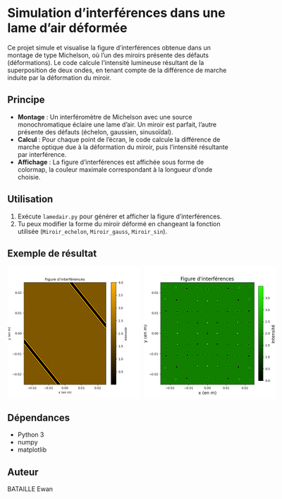 # Simulation d’interférences dans une lame d’air déformée

Ce projet simule et visualise la figure d’interférences obtenue dans un montage de type Michelson, où l’un des miroirs présente des défauts (déformations). Le code calcule l’intensité lumineuse résultant de la superposition de deux ondes, en tenant compte de la différence de marche induite par la déformation du miroir.

## Principe

- **Montage** : Un interféromètre de Michelson avec une source monochromatique éclaire une lame d’air. Un miroir est parfait, l’autre présente des défauts (échelon, gaussien, sinusoïdal).
- **Calcul** : Pour chaque point de l’écran, le code calcule la différence de marche optique due à la déformation du miroir, puis l’intensité résultante par interférence.
- **Affichage** : La figure d’interférences est affichée sous forme de colormap, la couleur maximale correspondant à la longueur d’onde choisie.

## Utilisation

1. Exécute `lamedair.py` pour générer et afficher la figure d’interférences.
2. Tu peux modifier la forme du miroir déformé en changeant la fonction utilisée (`Miroir_echelon`, `Miroir_gauss`, `Miroir_sin`).

## Exemple de résultat

<div style="display: flex; gap: 10px;">
  <img src="inter_sin.png" alt="Interférence sinusoïdale" width="300"/>
  <img src="inter_gauss.png" alt="Interférence gaussienne" width="300"/>
</div>


## Dépendances

- Python 3
- numpy
- matplotlib

## Auteur

BATAILLE Ewan